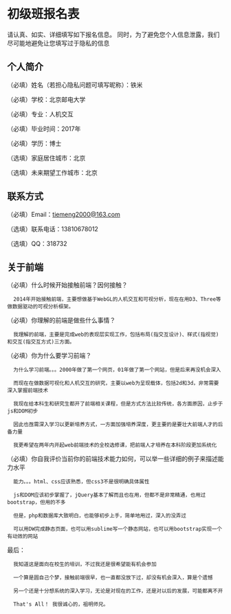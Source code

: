 # 初级班报名表

请认真、如实、详细填写如下报名信息。
同时，为了避免您个人信息泄露，我们尽可能地避免让您填写过于隐私的信息

## 个人简介

（必填）姓名（若担心隐私问题可填写昵称）：铁米

（必填）学校：北京邮电大学

（必填）专业：人机交互

（必填）毕业时间：2017年

（必填）学历：博士

（选填）家庭居住城市：北京

（选填）未来期望工作城市：北京

## 联系方式

（必填）Email：tiemeng2000@163.com

（选填）联系电话：13810678012

（选填）QQ：318732

## 关于前端

（必填）什么时候开始接触前端？因何接触？

      2014年开始接触前端，主要想做基于WebGL的人机交互和可视分析，现在在用D3、Three等做数据驱动的可视分析框架。
      
      
（必填）你理解的前端是做些什么事情？

      我理解的前端，主要是完成web的表现层实现工作，包括布局(指交互设计)、样式(指视觉)和交互(指交互方式)三方面。
      
      
（必填）你为什么要学习前端？

      为什么学习前端。。。2000年做了第一个网页，01年做了第一个网站，但是后来再没机会深入
      
      而现在在做数据可视化和人机交互的研究，主要以web为呈现载体，包括2d和3d，非常需要深入掌握前端技术
      
      我现在给本科生和研究生都开了前端相关课程，但是方式方法比较传统，各方面原因，止步于js和DOM初步
      
      因此也亟需深入学习以更新培养方式，一方面加强培养深度，更主要的是要壮大前端人才的后备力量
      
      我更希望在两年内开起web前端技术的全校选修课，把前端人才培养在本科阶段更加系统化
      
      
（必填）你自我评价当前你的前端技术能力如何，可以举一些详细的例子来描述能力水平

      能力。。。html、css应该熟悉，但css3不是很明确具体属性
      
      js和DOM应该初步掌握了，jQuery基本了解而且也在用，但都不是非常精通，也用过bootstrap，但用的不多
      
      但是，php和数据库大致明白，也能够初步上手，简单地用过，深入的没弄过
      
      可以用DW完成静态页面，也可以用sublime写一个静态网站，也可以用bootstrap实现一个有动效的网站

最后：
      
      我知道这是面向在校生的培训，不过我还是很希望能有机会参加
      
      一个算是圆自己个梦，接触前端很早，也一直都没放下过，却没有机会深入，算是个遗憾
      
      另一个还是十分想系统的深入学习，无论是对现在的工作，还是对以后的发展，可能都离不开
      
      That's All！ 我很诚心的，祖明师兄。
